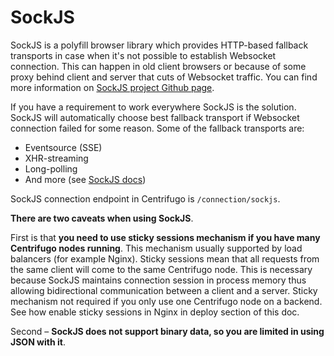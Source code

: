 # SockJS

SockJS is a polyfill browser library which provides HTTP-based fallback transports in case when it's not possible to establish Websocket connection. This can happen in old client browsers or because of some proxy behind client and server that cuts of Websocket traffic. You can find more information on [SockJS project Github page](https://github.com/sockjs/sockjs-client).

If you have a requirement to work everywhere SockJS is the solution. SockJS will automatically choose best fallback transport if Websocket connection failed for some reason. Some of the fallback transports are:

* Eventsource (SSE)
* XHR-streaming
* Long-polling
* And more (see [SockJS docs](https://github.com/sockjs/sockjs-client))

SockJS connection endpoint in Centrifugo is `/connection/sockjs`. 

**There are two caveats when using SockJS**.

First is that **you need to use sticky sessions mechanism if you have many Centrifugo nodes running**. This mechanism usually supported by load balancers (for example Nginx). Sticky sessions mean that all requests from the same client will come to the same Centrifugo node. This is necessary because SockJS maintains connection session in process memory thus allowing bidirectional communication between a client and a server. Sticky mechanism not required if you only use one Centrifugo node on a backend. See how enable sticky sessions in Nginx in deploy section of this doc.

Second – **SockJS does not support binary data, so you are limited in using JSON with it**.
